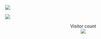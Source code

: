 ![]([https://media0.giphy.com/media/3otPorWLQJq5GmHRtu/giphy.gif](https://media.tenor.com/uLOik-kavCEAAAAd/kankan-so-what.gif))

<a href=#><img src="contributions.svg"></a>

<p align="center"> 
  Visitor count<br>
  <img src="https://profile-counter.glitch.me/zazaman4000/count.svg" />
</p>
